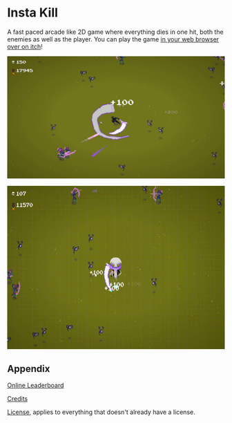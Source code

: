 # Insta Kill

A fast paced arcade like 2D game where everything dies in one hit, both the enemies as well as the player.
You can play the game [in your web browser over on itch](https://praxtube.itch.io/magus-parvus)!

<p align="center">
    <img src="docs/demo/screenshot.jpg" alt="screenshot" />
</p>

<p align="center">
    <img src="docs/demo/showcase.gif" alt="showcase" />
</p>

## Appendix

[Online Leaderboard](https://rancic.org/games/insta-kill/)

[Credits](https://github.com/PraxTube/magus-parvus/blob/master/CREDITS.md)

[License](https://github.com/PraxTube/magus-parvus/blob/master/LICENSE),
applies to everything that doesn't already have a license.
